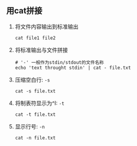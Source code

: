 ## 用cat拼接

1. 将文件内容输出到标准输出

   ```
   cat file1 file2
   ```

2. 将标准输出与文件拼接

   ```
   # '-' 一般作为stdin/stdout的文件名称
   echo 'text throught stdin' | cat - file.txt
   ```

3. 压缩空白行: `-s`

   ```
   cat -s file.txt
   ```

4. 将制表符显示为^I: `-t`

   ```
   cat -t file.txt
   ```

5. 显示行号: `-n`

   ```
   cat -n file.txt
   ```

